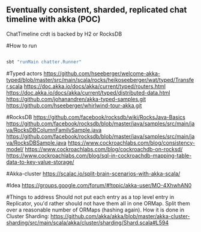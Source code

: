 ## Eventually consistent, sharded, replicated chat timeline with akka (POC)

ChatTimeline crdt is backed by H2 or RocksDB

#How to run

```bash

sbt "runMain chatter.Runner"

```


#Typed actors
https://github.com/hseeberger/welcome-akka-typed/blob/master/src/main/scala/rocks/heikoseeberger/wat/typed/Transfer.scala
https://doc.akka.io/docs/akka/current/typed/routers.html
https://doc.akka.io/docs/akka/current/typed/distributed-data.html
https://github.com/johanandren/akka-typed-samples.git
https://github.com/hseeberger/whirlwind-tour-akka.git


#RocksDB
https://github.com/facebook/rocksdb/wiki/RocksJava-Basics
https://github.com/facebook/rocksdb/blob/master/java/samples/src/main/java/RocksDBColumnFamilySample.java
https://github.com/facebook/rocksdb/blob/master/java/samples/src/main/java/RocksDBSample.java
https://www.cockroachlabs.com/blog/consistency-model/
https://www.cockroachlabs.com/blog/cockroachdb-on-rocksd/
https://www.cockroachlabs.com/blog/sql-in-cockroachdb-mapping-table-data-to-key-value-storage/


#Akka-cluster
https://scalac.io/split-brain-scenarios-with-akka-scala/


#Idea
https://groups.google.com/forum/#!topic/akka-user/MO-4XhwhAN0


#Things to address
Should not put each entry as a top level entry in Replicator, you'd rather should not have them all in one ORMap.
Split them over a reasonable number of ORMaps (hashing again). 
How it is done in Cluster Sharding: https://github.com/akka/akka/blob/master/akka-cluster-sharding/src/main/scala/akka/cluster/sharding/Shard.scala#L594 